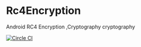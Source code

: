 # Rc4Encryption
Android RC4 Encryption ,Cryptography
cryptography

[![Circle CI](https://circleci.com/gh/kusha-b-k/Rc4Encryption/tree/master.svg?style=svg)](https://circleci.com/gh/kusha-b-k/Rc4Encryption/tree/master)
